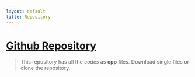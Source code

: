 ```yaml
---
layout: default
title: Repository
---
```

# [Github Repository](https://github.com/vijaishankar)
> This repository has all the *codes* as **cpp** files.
> Download single files or clone the repository.
